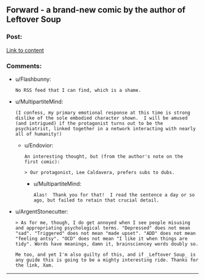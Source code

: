 ## Forward - a brand-new comic by the author of Leftover Soup

### Post:

[Link to content](http://forwardcomic.com/firstpage.html)

### Comments:

- u/Flashbunny:
  ```
  No RSS feed that I can find, which is a shame.
  ```

- u/MultipartiteMind:
  ```
  (I confess, my primary emotional response at this time is strong dislike of the sole embodied character shown.  I will be amused (and intrigued) if the protagonist turns out to be the psychiatrist, linked together in a network interacting with nearly all of humanity!)
  ```

  - u/Endovior:
    ```
    An interesting thought, but (from the author's note on the first comic):

    > Our protagonist, Lee Caldavera, prefers subs to dubs.
    ```

    - u/MultipartiteMind:
      ```
      Alas!  Thank you for that!  I read the sentence a day or so ago, but failed to retain that crucial detail.
      ```

- u/ArgentStonecutter:
  ```
  > As for me, though, I do get annoyed when I see people misusing and appropriating psychological terms. "Depressed" does not mean "sad". "Triggered" does not mean "made upset". "ADD" does not mean "feeling antsy". "OCD" does not mean "I like it when things are tidy". Words have meanings, damn it, brainsciencey words doubly so.

  Me too, and yet I'm also guilty of this, and if _Leftover Soup_ is any guide this is going to be a mighty interesting ride. Thanks for the link, Xam.
  ```

---

